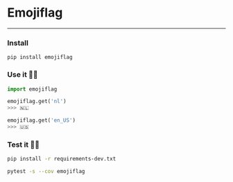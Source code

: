 # Emojiflag

* * *

### Install

    pip install emojiflag

### Use it ✌🏻
```py
import emojiflag

emojiflag.get('nl')
>>> 🇳🇱

emojiflag.get('en_US')
>>> 🇺🇸

```


### Test it 💪🏻
```sh
pip install -r requirements-dev.txt

pytest -s --cov emojiflag
```

